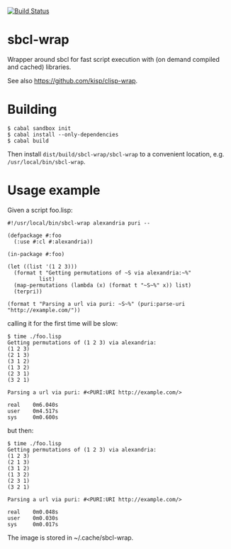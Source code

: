 [![Build Status](https://travis-ci.org/kisp/sbcl-wrap.svg?branch=master)](https://travis-ci.org/kisp/sbcl-wrap)

# sbcl-wrap
Wrapper around sbcl for fast script execution with (on demand compiled and cached) libraries.

See also https://github.com/kisp/clisp-wrap.

# Building
```
$ cabal sandbox init
$ cabal install --only-dependencies
$ cabal build   
```
Then install ```dist/build/sbcl-wrap/sbcl-wrap``` to a convenient location, e.g. ```/usr/local/bin/sbcl-wrap```.

# Usage example
Given a script foo.lisp:
```
#!/usr/local/bin/sbcl-wrap alexandria puri --

(defpackage #:foo
  (:use #:cl #:alexandria))

(in-package #:foo)

(let ((list '(1 2 3)))
  (format t "Getting permutations of ~S via alexandria:~%"
          list)
  (map-permutations (lambda (x) (format t "~S~%" x)) list)
  (terpri))

(format t "Parsing a url via puri: ~S~%" (puri:parse-uri "http://example.com/"))
```

calling it for the first time will be slow:

```
$ time ./foo.lisp 
Getting permutations of (1 2 3) via alexandria:
(1 2 3)
(2 1 3)
(3 1 2)
(1 3 2)
(2 3 1)
(3 2 1)

Parsing a url via puri: #<PURI:URI http://example.com/>

real    0m6.040s
user    0m4.517s
sys     0m0.600s
```

but then:

```
$ time ./foo.lisp 
Getting permutations of (1 2 3) via alexandria:
(1 2 3)
(2 1 3)
(3 1 2)
(1 3 2)
(2 3 1)
(3 2 1)

Parsing a url via puri: #<PURI:URI http://example.com/>

real    0m0.048s
user    0m0.030s
sys     0m0.017s
```
The image is stored in ~/.cache/sbcl-wrap.
